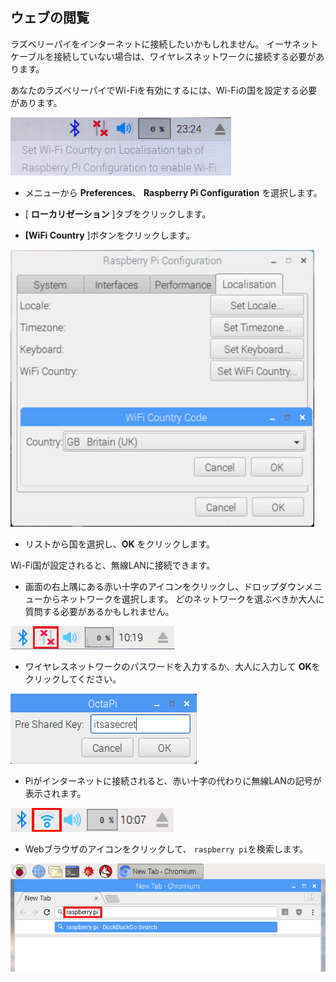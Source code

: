## ウェブの閲覧

ラズベリーパイをインターネットに接続したいかもしれません。 イーサネットケーブルを接続していない場合は、ワイヤレスネットワークに接続する必要があります。

あなたのラズベリーパイでWi-Fiを有効にするには、Wi-Fiの国を設定する必要があります。

![wifi countryを設定する](images/pi-set-wifi-country.png)

+ メニューから **Preferences**、 **Raspberry Pi Configuration** を選択します。

+ [ **ローカリゼーション** ]タブをクリックします。

+ **[WiFi Country** ]ボタンをクリックします。

![wifi国を選択](images/pi-select-wifi-country.png)

+ リストから国を選択し、**OK** をクリックします。

Wi-Fi国が設定されると、無線LANに接続できます。

+ 画面の右上隅にある赤い十字のアイコンをクリックし、ドロップダウンメニューからネットワークを選択します。 どのネットワークを選ぶべきか大人に質問する必要があるかもしれません。

![無線LANなし](images/no-wifi.png)

+ ワイヤレスネットワークのパスワードを入力するか、大人に入力して **OK**をクリックしてください。

![パスワードを入力してください](images/type-password.png)

+ Piがインターネットに接続されると、赤い十字の代わりに無線LANの記号が表示されます。

![スクリーンショット](images/pi-wifi.png)

+ Webブラウザのアイコンをクリックして、 `raspberry pi`を検索します。

![スクリーンショット](images/pi-browser.png)